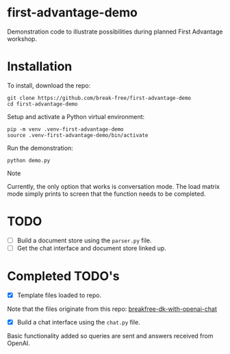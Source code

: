 # first-advantage-demo

Demonstration code to illustrate possibilities during planned First Advantage workshop.

# Installation

To install, download the repo:

    git clone https://github.com/break-free/first-advantage-demo
    cd first-advantage-demo

Setup and activate a Python virtual environment:

    pip -m venv .venv-first-advantage-demo
    source .venv-first-advantage-demo/bin/activate

Run the demonstration:

    python demo.py

> [!NOTE]
> Currently, the only option that works is conversation mode. The load matrix mode simply prints
> to screen that the function needs to be completed.

# TODO

- [ ] Build a document store using the `parser.py` file.
- [ ] Get the chat interface and document store linked up.

# Completed TODO's

- [x] Template files loaded to repo.

Note that the files originate from this repo:
[breakfree-dk-with-openai-chat](https://github.com/break-free/breakfree-dk-with-openai-chat/tree/main)

- [x] Build a chat interface using the `chat.py` file.

Basic functionality added so queries are sent and answers received from OpenAI.
